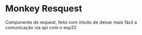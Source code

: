 # Monkey Resquest


Componente de request, feito com intuito de deixar mais fácil a comunicação via api com o esp32
